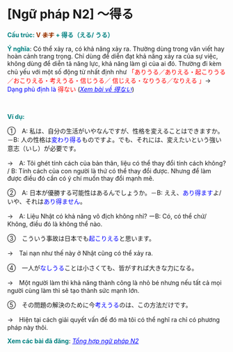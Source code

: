 # [Ngữ pháp N2] ～得る
<div class="entry-content">
<p><span style="color: #008080;"><strong>Cấu trúc: <span style="color: #993300;">V <del>ます</del></span> + 得る（える/ うる）</strong></span></p>
<p><span style="color: #008080;"><strong>Ý nghĩa</strong></span>: Có thể xảy ra, có khả năng xảy ra. Thường dùng trong văn viết hay hoàn cảnh trang trọng. Chỉ dùng để diễn đạt khả năng xảy ra của sự việc, không dùng để diễn tả năng lực, khả năng làm gì của ai đó. Thường đi kèm chủ yếu với một số động từ nhất định như <span style="color: #ff0000;">「ありうる／ありえる・起こりうる／おこりえる・考えうる・信じうる／ 信じえる・なりうる／なりえる 」</span>→　<span style="color: #0000ff;">Dạng phủ định là<span style="color: #ff0000;"> 得ない</span></span> (<span style="color: #0000ff;"><em><a href="https://bikae.net/ngu-phap/ngu-phap-n2-enai/" style="color: #0000ff;" target="_blank">Xem bài về 得ない</a></em></span>)</p>
<p><!-- inside_article4_japanese_responsive --><br/>
<ins class="adsbygoogle adslot_1" data-ad-client="ca-pub-2233580070484357" data-ad-slot="4413057825" style="display: inline-block;"></ins><br/>
<script>// <![CDATA[
(adsbygoogle = window.adsbygoogle || []).push({});
// ]]&gt;</script></p>
<p><span style="color: #008080;"><strong>Ví dụ:</strong></span></p>
<p>①　A: 私は、自分の生活がいやなんですが、性格を変えることはできますか。－B: 人の性格は<span style="color: #0000ff;">変わり得る</span>ものですよ。でも、それには、変えたいという強い意志（いし）が必要です。</p>
<p>→　A: Tôi ghét tính cách của bản thân, liệu có thể thay đổi tính cách không? / B: Tính cách của con người là thứ có thể thay đổi được. Nhưng để làm được điều đó cần có ý chí muốn thay đổi mạnh mẽ.</p>
<p>②　A: 日本が優勝する可能性はあるんでしょうか。－B: ええ、<span style="color: #0000ff;">あり得ます</span>よ/ いや、それは<span style="color: #0000ff;">あり得ません</span>。</p>
<p>→　A: Liệu Nhật có khả năng vô địch không nhỉ? ーB: Có, có thể chứ/ Không, điều đó là không thể nào.</p>
<p>③　こういう事故は日本でも<span style="color: #0000ff;">起こりえる</span>と思います。</p>
<p>→　Tai nạn như thế này ở Nhật cũng có thể xảy ra.</p>
<p>④　一人が<span style="color: #0000ff;">なしうる</span>ことは小さくても、皆がすれば大きな力になる。</p>
<p>→　Một người làm thì khả năng thành công là nhỏ bé nhưng nếu tất cả mọi người cùng làm thì sẽ tạo thành sức mạnh lớn.</p>
<p>⑤　その問題の解決のために今<span style="color: #0000ff;">考えうる</span>のは、この方法だけです。</p>
<p>→　Hiện tại cách giải quyết vấn đề đó mà tôi có thể nghĩ ra chỉ có phương pháp này thôi.</p>
<p><strong><span style="color: #008080;">Xem các bài đã đăng</span></strong>: <span style="color: #0000ff;"><em><a href="https://bikae.net/ngu-phap/tong-hop-ngu-phap-n2/" style="color: #0000ff;" target="_blank">Tổng hợp ngữ pháp N2</a></em></span></p>
<p> </p>

</div>